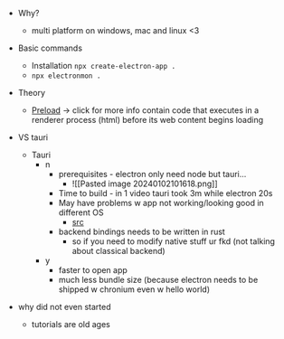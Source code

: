 - Why?
	- multi platform on windows, mac and linux <3
- Basic commands
    - Installation
        `npx create-electron-app .`    
    - `npx electronmon .`
- Theory
	- [Preload](https://www.electronjs.org/docs/latest/tutorial/process-model#preload-scripts) → click for more info
		contain code that executes in a renderer process (html) before its web content begins loading

- VS tauri
	- Tauri
		- n
			- prerequisites - electron only need node but tauri...
				- ![[Pasted image 20240102101618.png]]
			- Time to build - in 1 video tauri took 3m while electron 20s
			- May have problems w app not working/looking good in different OS
				- [src](https://youtu.be/l4Dy5m3MnWk?t=144)
			- backend bindings needs to be written in rust
				- so if you need to modify native stuff ur fkd (not talking about classical backend)
		- y
			- faster to open app
			- much less bundle size (because electron needs to be shipped w chronium even w hello world)
- why did not even started
	- tutorials are old ages
